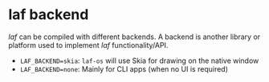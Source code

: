 # laf backend

*laf* can be compiled with different backends. A backend is another
library or platform used to implement *laf* functionality/API.

* `LAF_BACKEND=skia`: `laf-os` will use Skia for drawing on the native window
* `LAF_BACKEND=none`: Mainly for CLI apps (when no UI is required)
